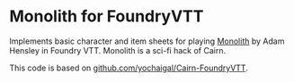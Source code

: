 # Monolith for FoundryVTT

Implements basic character and item sheets for playing [Monolith](https://adamhensley.itch.io/monolith) by Adam Hensley in Foundry VTT.
Monolith is a sci-fi hack of Cairn.

This code is based on [github.com/yochaigal/Cairn-FoundryVTT](https://github.com/yochaigal/Cairn-FoundryVTT).
